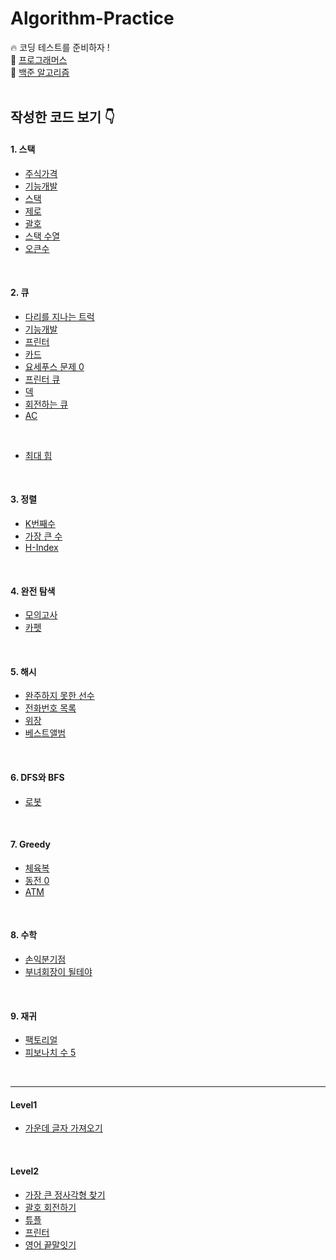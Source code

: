 # Algorithm-Practice
🔥 코딩 테스트를 준비하자 !
<br/>
💌 [프로그래머스](https://programmers.co.kr/learn/challenges)<br/>
💌 [백준 알고리즘](https://www.acmicpc.net/)
<br/>
<br/>
## 작성한 코드 보기 👇
#### 1. 스택
- [주식가격](./Stack/StockPrice.java)
- [기능개발](./Stack/FunctionDevelop.java)
- [스택](./Stack/PrintStack.java)
- [제로](./Stack/Zero.java)
- [괄호](./Stack/Parenthesis.java)
- [스택 수열](./Stack/Sequence.java)
- [오큰수](./Stack/NGE.java)

<br/>

#### 2. 큐
- [다리를 지나는 트럭](./Stack&Queue/Bridge.java)
- [기능개발](./Queue/FunctionDevelop.java)
- [프린터](./Queue/Printer.java)
- [카드](./Queue/Card.java)
- [요세푸스 문제 0](./Queue/Josephus.java)
- [프린터 큐](./Queue/PrinterQueue.java)
- [덱](./Queue/Deque.java)
- [회전하는 큐](./Queue/Rotation.java)
- [AC](./Queue/AC.java)

<br/>

- [최대 힙](./Queue/PriorityQueue/MaxHeap.java)

<br/>

#### 3. 정렬
- [K번째수](./Sort/KthNumber.java)
- [가장 큰 수](./Sort/BiggestNumber.java)
- [H-Index](./Sort/HIndex.java)

<br/>

#### 4. 완전 탐색
- [모의고사](./ExhaustiveSearch/PracticeTest.java)
- [카펫](./ExhaustiveSearch/Carpet.java)

<br/>

#### 5. 해시
- [완주하지 못한 선수](./Hash/Player.java)
- [전화번호 목록](./Hash/Phone_book.java)
- [위장](./Hash/Camouflage.java)
- [베스트앨범](./Hash/BestAlbum.java)

<br/>

#### 6. DFS와 BFS
- [로봇](./DFS&BFS/Robot.java)

<br/>

#### 7. Greedy
- [체육복](./Greedy/SportsWear.java)
- [동전 0](./Greedy/Coin.java)
- [ATM](./Greedy/ATM.java)

<br/>

#### 8. 수학
- [손익분기점](./Math/BEPoint.java)
- [부녀회장이 될테야](./Math/APT.java)

<br/>

#### 9. 재귀
- [팩토리얼](./Recursion/Factorial.java)
- [피보나치 수 5](./Recursion/Fibo.java)

<br/>

<hr>

#### Level1
- [가운데 글자 가져오기](./level1/Center.java)

<br/>

#### Level2
- [가장 큰 정사각형 찾기](./Level2/BiggestSquare.java)
- [괄호 회전하기](./Level2/Bracket.java)
- [튜플](./Level2/Tuple.java)
- [프린터](./Level2/Printer2.java)
- [영어 끝말잇기](./Level2/WordChain.java)

